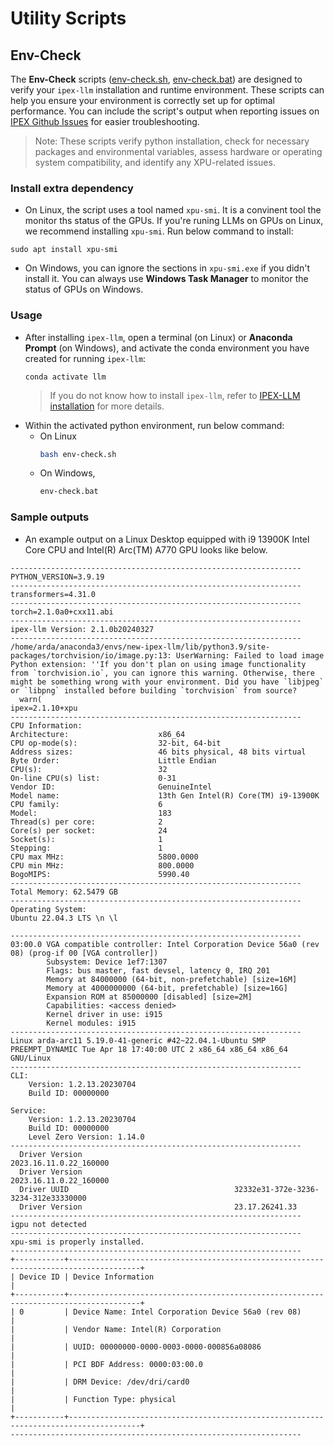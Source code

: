 #  Utility Scripts


## Env-Check

The **Env-Check** scripts  ([env-check.sh](./env-chec.sh), [env-check.bat](./env-chec.bat)) are designed to verify your `ipex-llm` installation and runtime environment. These scripts can help you ensure your environment is correctly set up for optimal performance. You can include the script's output when reporting issues on [IPEX Github Issues](https://github.com/intel-analytics/ipex-llm/issues) for easier troubleshooting.

> Note: These scripts verify python installation, check for necessary packages and environmental variables, assess hardware or operating system compatibility, and identify any XPU-related issues. 

### Install extra dependency

* On Linux, the script uses a tool named `xpu-smi`. It is a convinent tool the monitor ths status of the GPUs. If you're runing LLMs on GPUs on Linux, we recommend installing `xpu-smi`. Run below command to install:
```
sudo apt install xpu-smi
```
* On Windows, you can ignore the sections in `xpu-smi.exe` if you didn't install it. You can always use **Windows Task Manager** to monitor the status of GPUs on Windows.
  
### Usage

* After installing `ipex-llm`, open a terminal (on Linux) or **Anaconda Prompt** (on Windows), and activate the conda environment you have created for running `ipex-llm`: 
  ```
  conda activate llm
  ```
  > If you do not know how to install `ipex-llm`, refer to [IPEX-LLM installation](https://ipex-llm.readthedocs.io/en/latest/doc/LLM/Overview/install.html) for more details.
*  Within the activated python environment, run below command:
    *  On Linux
        ```bash
        bash env-check.sh
        ```
    * On Windows,
        ```bash
        env-check.bat
        ```

### Sample outputs

* An example output on a Linux Desktop equipped with i9 13900K Intel Core CPU and Intel(R) Arc(TM) A770 GPU looks like below.

```
-----------------------------------------------------------------
PYTHON_VERSION=3.9.19
-----------------------------------------------------------------
transformers=4.31.0
-----------------------------------------------------------------
torch=2.1.0a0+cxx11.abi
-----------------------------------------------------------------
ipex-llm Version: 2.1.0b20240327
-----------------------------------------------------------------
/home/arda/anaconda3/envs/new-ipex-llm/lib/python3.9/site-packages/torchvision/io/image.py:13: UserWarning: Failed to load image Python extension: ''If you don't plan on using image functionality from `torchvision.io`, you can ignore this warning. Otherwise, there might be something wrong with your environment. Did you have `libjpeg` or `libpng` installed before building `torchvision` from source?
  warn(
ipex=2.1.10+xpu
-----------------------------------------------------------------
CPU Information: 
Architecture:                    x86_64
CPU op-mode(s):                  32-bit, 64-bit
Address sizes:                   46 bits physical, 48 bits virtual
Byte Order:                      Little Endian
CPU(s):                          32
On-line CPU(s) list:             0-31
Vendor ID:                       GenuineIntel
Model name:                      13th Gen Intel(R) Core(TM) i9-13900K
CPU family:                      6
Model:                           183
Thread(s) per core:              2
Core(s) per socket:              24
Socket(s):                       1
Stepping:                        1
CPU max MHz:                     5800.0000
CPU min MHz:                     800.0000
BogoMIPS:                        5990.40
-----------------------------------------------------------------
Total Memory: 62.5479 GB
-----------------------------------------------------------------
Operating System: 
Ubuntu 22.04.3 LTS \n \l

-----------------------------------------------------------------
03:00.0 VGA compatible controller: Intel Corporation Device 56a0 (rev 08) (prog-if 00 [VGA controller])
        Subsystem: Device 1ef7:1307
        Flags: bus master, fast devsel, latency 0, IRQ 201
        Memory at 84000000 (64-bit, non-prefetchable) [size=16M]
        Memory at 4000000000 (64-bit, prefetchable) [size=16G]
        Expansion ROM at 85000000 [disabled] [size=2M]
        Capabilities: <access denied>
        Kernel driver in use: i915
        Kernel modules: i915
-----------------------------------------------------------------
Linux arda-arc11 5.19.0-41-generic #42~22.04.1-Ubuntu SMP PREEMPT_DYNAMIC Tue Apr 18 17:40:00 UTC 2 x86_64 x86_64 x86_64 GNU/Linux
-----------------------------------------------------------------
CLI:
    Version: 1.2.13.20230704
    Build ID: 00000000

Service:
    Version: 1.2.13.20230704
    Build ID: 00000000
    Level Zero Version: 1.14.0
-----------------------------------------------------------------
  Driver Version                                  2023.16.11.0.22_160000
  Driver Version                                  2023.16.11.0.22_160000
  Driver UUID                                     32332e31-372e-3236-3234-312e33330000
  Driver Version                                  23.17.26241.33
-----------------------------------------------------------------
igpu not detected
-----------------------------------------------------------------
xpu-smi is properly installed. 
-----------------------------------------------------------------
+-----------+--------------------------------------------------------------------------------------+
| Device ID | Device Information                                                                   |
+-----------+--------------------------------------------------------------------------------------+
| 0         | Device Name: Intel Corporation Device 56a0 (rev 08)                                  |
|           | Vendor Name: Intel(R) Corporation                                                    |
|           | UUID: 00000000-0000-0003-0000-000856a08086                                           |
|           | PCI BDF Address: 0000:03:00.0                                                        |
|           | DRM Device: /dev/dri/card0                                                           |
|           | Function Type: physical                                                              |
+-----------+--------------------------------------------------------------------------------------+
-----------------------------------------------------------------
```
